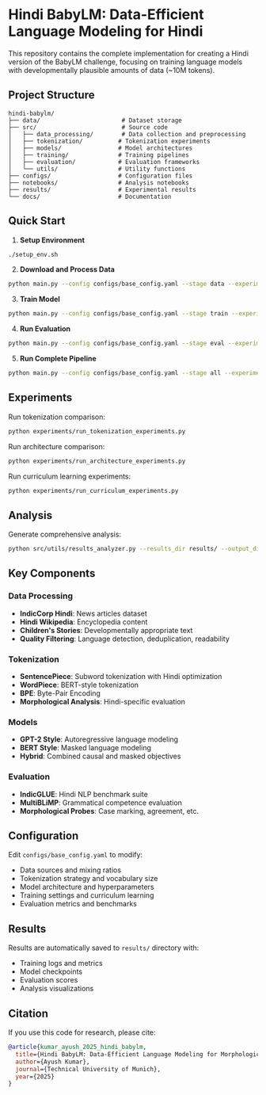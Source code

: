 # Hindi BabyLM: Data-Efficient Language Modeling for Hindi

This repository contains the complete implementation for creating a Hindi version of the BabyLM challenge, focusing on training language models with developmentally plausible amounts of data (~10M tokens).

## Project Structure

```
hindi-babylm/
├── data/                       # Dataset storage
├── src/                        # Source code
│   ├── data_processing/        # Data collection and preprocessing
│   ├── tokenization/          # Tokenization experiments
│   ├── models/                # Model architectures
│   ├── training/              # Training pipelines
│   ├── evaluation/            # Evaluation frameworks
│   └── utils/                 # Utility functions
├── configs/                   # Configuration files
├── notebooks/                 # Analysis notebooks
├── results/                   # Experimental results
└── docs/                      # Documentation
```

## Quick Start

1. **Setup Environment**
```bash
./setup_env.sh
```

2. **Download and Process Data**
```bash
python main.py --config configs/base_config.yaml --stage data --experiment_name hindi_babylm_baseline
```

3. **Train Model**
```bash  
python main.py --config configs/base_config.yaml --stage train --experiment_name hindi_babylm_baseline
```

4. **Run Evaluation**
```bash
python main.py --config configs/base_config.yaml --stage eval --experiment_name hindi_babylm_baseline
```

5. **Run Complete Pipeline**
```bash
python main.py --config configs/base_config.yaml --stage all --experiment_name hindi_babylm_baseline
```

## Experiments

Run tokenization comparison:
```bash
python experiments/run_tokenization_experiments.py
```

Run architecture comparison:  
```bash
python experiments/run_architecture_experiments.py
```

Run curriculum learning experiments:
```bash
python experiments/run_curriculum_experiments.py
```

## Analysis

Generate comprehensive analysis:
```bash
python src/utils/results_analyzer.py --results_dir results/ --output_dir analysis/
```

## Key Components

### Data Processing
- **IndicCorp Hindi**: News articles dataset
- **Hindi Wikipedia**: Encyclopedia content
- **Children's Stories**: Developmentally appropriate text
- **Quality Filtering**: Language detection, deduplication, readability

### Tokenization  
- **SentencePiece**: Subword tokenization with Hindi optimization
- **WordPiece**: BERT-style tokenization
- **BPE**: Byte-Pair Encoding
- **Morphological Analysis**: Hindi-specific evaluation

### Models
- **GPT-2 Style**: Autoregressive language modeling
- **BERT Style**: Masked language modeling  
- **Hybrid**: Combined causal and masked objectives

### Evaluation
- **IndicGLUE**: Hindi NLP benchmark suite
- **MultiBLiMP**: Grammatical competence evaluation
- **Morphological Probes**: Case marking, agreement, etc.

## Configuration

Edit `configs/base_config.yaml` to modify:
- Data sources and mixing ratios
- Tokenization strategy and vocabulary size
- Model architecture and hyperparameters
- Training settings and curriculum learning
- Evaluation metrics and benchmarks

## Results

Results are automatically saved to `results/` directory with:
- Training logs and metrics
- Model checkpoints  
- Evaluation scores
- Analysis visualizations

## Citation

If you use this code for research, please cite:

```bibtex
@article{kumar_ayush_2025_hindi_babylm,
  title={Hindi BabyLM: Data-Efficient Language Modeling for Morphologically Rich Languages},
  author={Ayush Kumar},
  journal={Technical University of Munich},
  year={2025}
}
```
